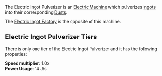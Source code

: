 The Electric Ingot Pulverizer is an [Electric Machine](https://github.com/Slimefun/Slimefun4/wiki/Electric-Machines) which pulverizes [Ingots](https://github.com/Slimefun/Slimefun4/wiki/Ingots) into their corresponding [Dusts](https://github.com/TheBusyBiscuit/Slimefun4/wiki/Dusts).

The [Electric Ingot Factory](https://github.com/TheBusyBiscuit/Slimefun4/wiki/Electric-Ingot-Factory) is the opposite of this machine.

## Electric Ingot Pulverizer Tiers

There is only one tier of the Electric Ingot Pulverizer and it has the following properties:  

**Speed multiplier**: 1.0x  
**Power Usage**: 14 J/s  